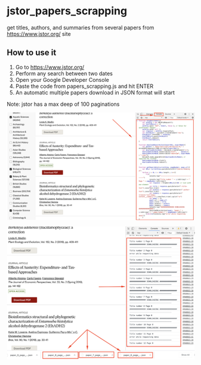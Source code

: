 # jstor_papers_scrapping
get titles, authors, and summaries from several papers from https://www.jstor.org/ site

How to use it
-------------
1) Go to https://www.jstor.org/
2) Perform any search between two dates
3) Open your Google Developer Console
4) Paste the code from papers_scrapping.js and hit ENTER
6) An automatic multiple papers download in JSON format will start

Note: jstor has a max deep of 100 paginations


![paste code](paste_code.png)

![downloads](downloads.png)
